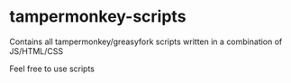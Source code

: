 # tampermonkey-scripts

Contains all tampermonkey/greasyfork scripts written in a combination of JS/HTML/CSS

Feel free to use scripts 

